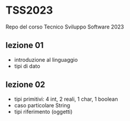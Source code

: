 # TSS2023
Repo del corso Tecnico Sviluppo Software 2023

## lezione 01

* introduzione al linguaggio
* tipi di dato

## lezione 02

* tipi primitivi: 4 int, 2 reali, 1 char, 1 boolean
* caso particolare String
* tipi riferimento (oggetti)


